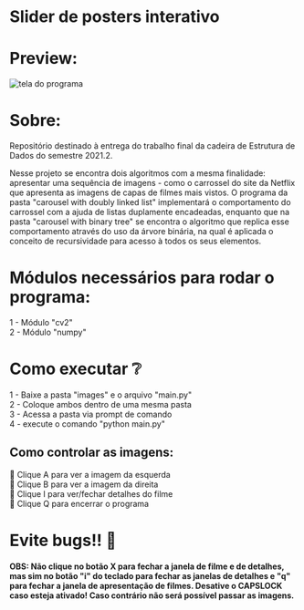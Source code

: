 # Slider de posters interativo

# Preview:
<img src="https://i.imgur.com/clWPOe6.png" alt="tela do programa" />

# Sobre: 
Repositório destinado à entrega do trabalho final da cadeira de Estrutura de Dados do semestre 2021.2.

Nesse projeto se encontra dois algoritmos com a mesma finalidade: apresentar uma sequência de imagens - como o carrossel do site da Netflix que apresenta as imagens de capas
de filmes mais vistos. O programa da pasta "carousel with doubly linked list" implementará o comportamento do carrossel com a ajuda de listas duplamente encadeadas, enquanto que na pasta "carousel with binary tree" se encontra o algoritmo que replica esse comportamento através do uso da árvore binária, na qual é aplicada o conceito de recursividade para acesso à todos os seus elementos.

# Módulos necessários para rodar o programa: 
1 - Módulo "cv2" <Br />
2 - Módulo "numpy"

# Como executar :grey_question: 

1 - Baixe a pasta "images" e o arquivo "main.py" <Br />
2 - Coloque ambos dentro de uma mesma pasta <Br />
3 - Acessa a pasta via prompt de comando <Br />
4 - execute o comando "python main.py" <Br />

## Como controlar as imagens:

:large_blue_circle: Clique A para ver a imagem da esquerda <Br />
:large_blue_circle: Clique B para ver a imagem da direita <Br />
:large_blue_circle: Clique I para ver/fechar detalhes do filme  <Br />
:large_blue_circle: Clique Q para encerrar o programa  <Br />

# Evite bugs!! :bug:
<h4> OBS: Não clique no botão X para fechar a janela de filme e de detalhes, mas sim no botão "i" do teclado para fechar as janelas de detalhes e "q" para fechar a janela de apresentação de filmes. Desative o CAPSLOCK caso esteja ativado! Caso contrário não será possível passar as imagens.  </h4>


